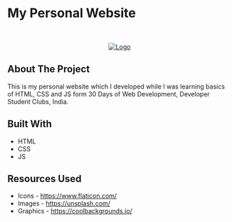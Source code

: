 # My Personal Website

<br />
<p align="center">
  <a href="https://risav-sarkar.github.io/">
    <img src="sample.png" alt="Logo">
  </a>
</p>

## About The Project

This is my personal website which I developed while I was learning basics of HTML, CSS and JS form 30 Days of Web Development, Developer Student Clubs, India. 

## Built With
* HTML
* CSS
* JS

## Resources Used
* Icons - https://www.flaticon.com/
* Images - https://unsplash.com/ 
* Graphics - https://coolbackgrounds.io/
